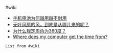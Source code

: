 #wiki

 - [手机电池为何越用越不耐用](https://mp.weixin.qq.com/s/hlgDAdMUGEM4J2hMKJwyhQ)
- [无叶风扇的风，到底是从哪儿来的呢？](https://mp.weixin.qq.com/s/nw3FTa0nCIjWXKX5_qEMig)
- [为什么规定周角为360度？](https://mp.weixin.qq.com/s/8qf3RWCcQD9zVWkWaIkHNA)
- [Where does my computer get the time from?](https://dotat.at/@/2023-05-26-whence-time.html)
```dataview
List from #wiki 
```
